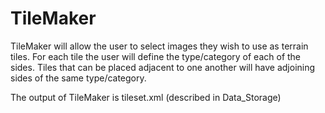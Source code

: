 # TileMaker #

TileMaker will allow the user to select images they wish to use as terrain tiles. For each tile the user will define the type/category of each of the sides. Tiles that can be placed adjacent to one another will have adjoining sides of the same type/category.

The output of TileMaker is tileset.xml (described in Data\_Storage)